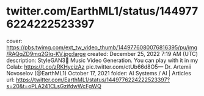 # twitter.com/EarthML1/status/1449776224222523397

cover: https://pbs.twimg.com/ext_tw_video_thumb/1449776080076816395/pu/img/RAQqZD9mq2GIq-KV.jpg:large
created: December 25, 2022 7:19 AM (UTC)
description: StyleGAN3🎵 Music Video Generation. You can play with it in my Colab: https://t.co/zRKHycjzAz pic.twitter.com/ctUb66d8O5— Dr. Artemii Novoselov (@EarthML1) October 17, 2021
folder: AI Systems / AI | Articles
url: https://twitter.com/EarthML1/status/1449776224222523397?s=20&t=oPLA241CLsGzifdwWcFgWQ